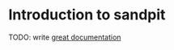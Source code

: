 # Introduction to sandpit

TODO: write [great documentation](http://jacobian.org/writing/what-to-write/)
